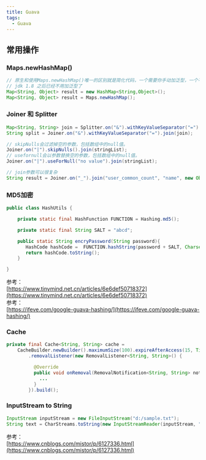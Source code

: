 ```yaml
---
title: Guava
tags:
  - Guava
---
```


## 常用操作

### Maps.newHashMap()

```java
// 原生和使用Maps.newHashMap()唯一的区别就是简化代码，一个需要你手动加泛型，一个不需要你手动加
// jdk 1.8 之后已经不用加泛型了
Map<String, Object> result = new HashMap<String,Object>();
Map<String, Object> result = Maps.newHashMap();
```

### Joiner 和 Splitter

```java
Map<String, String> join = Splitter.on("&").withKeyValueSeparator("=").split("id=1&name=lcs");
String split = Joiner.on("&").withKeyValueSeparator("=").join(join);
```
```java
// skipNulls会过滤掉空的参数，包括数组中的null值。
Joiner.on("|").skipNulls().join(stringList);
// usefornull会以参数替换空的参数，包括数组中的null值。
Joiner.on("|").useForNull("no value").join(stringList);
```
```java
// join参数可以很复杂
String result = Joiner.on("_").join("user_common_count", "name", new Object[]{"nick","adidas",10000})
```

### MD5加密

```java
public class HashUtils {

	private static final HashFunction FUNCTION = Hashing.md5();

	private static final String SALT = "abcd";

	public static String encryPassword(String password){
	   HashCode hashCode =	FUNCTION.hashString(password + SALT, Charset.forName("UTF-8"));
	   return hashCode.toString();
	}

}
```
参考：   
[https://www.tinymind.net.cn/articles/6e6def50718372](https://www.tinymind.net.cn/articles/6e6def50718372)  
参考：  
[https://ifeve.com/google-guava-hashing/](https://ifeve.com/google-guava-hashing/)  

### Cache

```java
private final Cache<String, String> cache =
    CacheBuilder.newBuilder().maximumSize(100).expireAfterAccess(15, TimeUnit.MINUTES)
        .removalListener(new RemovalListener<String, String>() {

          @Override
          public void onRemoval(RemovalNotification<String, String> notification) {
            ...
          }
        }).build();
```

### InputStream to String
```java
InputStream inputStream = new FileInputStream("d:/sample.txt");
String text = CharStreams.toString(new InputStreamReader(inputStream, "UTF-8"));
```
参考：  
[https://www.cnblogs.com/mistor/p/6127336.html](https://www.cnblogs.com/mistor/p/6127336.html)  
